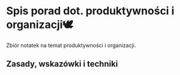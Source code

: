 # Spis porad dot. produktywności i organizacji🕊️

Zbiór notatek na temat produktywności  i organizacji. 

## Zasady, wskazówki i techniki

